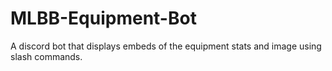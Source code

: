# MLBB-Equipment-Bot
A discord bot that displays embeds of the equipment stats and image using slash commands.
